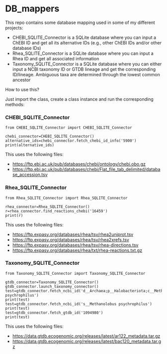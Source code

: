 # DB_mappers


This repo contains some database mapping used in some of my different projects:

- CHEBI_SQLITE_Connector is a SQLite database where you can input a ChEBI ID and get all its alternative IDs (e.g., other ChEBI IDs and/or other database IDs)
- Rhea_SQLITE_Connector is a SQLite database where you can input a Rhea ID and get all associated information
- Taxonomy_SQLITE_Connector is a SQLite database where you can either input a NCBI taxonomy ID or GTDB lineage and get the corresponding ID/lineage. Ambiguous taxa are determined through the lowest common ancestor


How to use this?

Just import the class, create a class instance and run the corresponding methods:

### CHEBI_SQLITE_Connector

```
from CHEBI_SQLITE_Connector import CHEBI_SQLITE_Connector

chebi_connector=CHEBI_SQLITE_Connector()
alternative_ids=chebi_connector.fetch_chebi_id_info('5900')
print(alternative_ids)
```

This uses the following files:
- https://ftp.ebi.ac.uk/pub/databases/chebi/ontology/chebi.obo.gz
- https://ftp.ebi.ac.uk/pub/databases/chebi/Flat_file_tab_delimited/database_accession.tsv


### Rhea_SQLITE_Connector

```
from Rhea_SQLITE_Connector import Rhea_SQLITE_Connector

rhea_connector=Rhea_SQLITE_Connector()
r=rhea_connector.find_reactions_chebi('16459')
print(r)
```

This uses the following files:
- https://ftp.expasy.org/databases/rhea/tsv/rhea2uniprot.tsv
- https://ftp.expasy.org/databases/rhea/tsv/rhea2xrefs.tsv
- https://ftp.expasy.org/databases/rhea/tsv/rhea-directions.tsv
- https://ftp.expasy.org/databases/rhea/txt/rhea-reactions.txt.gz



### Taxonomy_SQLITE_Connector

```
from Taxonomy_SQLITE_Connector import Taxonomy_SQLITE_Connector

gtdb_connector=Taxonomy_SQLITE_Connector()
gtdb_connector.launch_taxonomy_connector()
test=gtdb_connector.fetch_ncbi_id('d__Archaea;p__Halobacteriota;c__Methanosarcinia;o__Methanosarcinales;f__Methanosarcinaceae;g__Methanolobus;s__Methanolobus psychrophilus')
print(test)
test=gtdb_connector.fetch_ncbi_id('s__Methanolobus psychrophilus')
print(test)
test=gtdb_connector.fetch_gtdb_id('1094980')
print(test)

```

This uses the following files:
- https://data.gtdb.ecogenomic.org/releases/latest/ar122_metadata.tar.gz
- https://data.gtdb.ecogenomic.org/releases/latest/bac120_metadata.tar.gz
